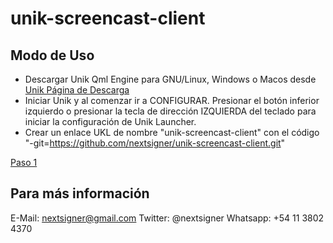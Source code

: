 # unik-screencast-client

## Modo de Uso

* Descargar Unik Qml Engine para GNU/Linux, Windows o Macos desde [Unik Página de Descarga](http://www.unikode.org/p/download.html)
* Iniciar Unik y al comenzar ir a CONFIGURAR. Presionar el botón inferior izquierdo o presionar la tecla de dirección IZQUIERDA del teclado para iniciar la configuración de Unik Launcher.
* Crear un enlace UKL de nombre "unik-screencast-client" con el código "-git=https://github.com/nextsigner/unik-screencast-client.git"


[Paso 1](https://raw.githubusercontent.com/nextsigner/unik-screencast-client/master/cap_1.png)


## Para más información

E-Mail: nextsigner@gmail.com
Twitter: @nextsigner
Whatsapp: +54 11 3802 4370
